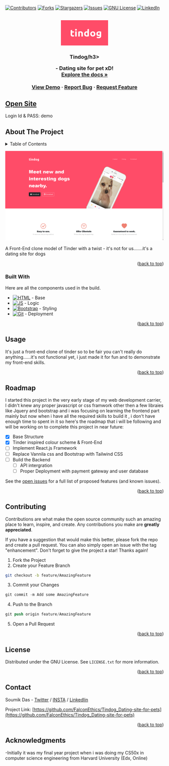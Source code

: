 <a name="readme-top"></a>
[![Contributors][contributors-shield]][contributors-url]
[![Forks][forks-shield]][forks-url]
[![Stargazers][stars-shield]][stars-url]
[![Issues][issues-shield]][issues-url]
[![GNU License][license-shield]][license-url]
[![LinkedIn][linkedin-shield]][linkedin-url]


<!-- PROJECT LOGO -->
<br />
<div align="center">
  <a href="https://github.com/FalconEthics/Tindog_Dating-site-for-pets">
    <img src="./images/logo.png" alt="Logo" width="150" height="80">
  </a>

  <h3 align="center">Tindog/h3>

  <p align="center">
    - Dating site for pet xD!
    <br />
    <a href="https://github.com/FalconEthics/Tindog_Dating-site-for-pets"><strong>Explore the docs »</strong></a>
    <br />
    <br />
    <a href="https://falconethics.github.io/Tindog_Dating-site-for-pets/">View Demo</a>
    ·
    <a href="https://github.com/FalconEthics/Tindog_Dating-site-for-pets/issues">Report Bug</a>
    ·
    <a href="https://github.com/FalconEthics/Tindog_Dating-site-for-pets/issues">Request Feature</a>
  </p>
</div>

## <a href="https://falconethics.github.io/Tindog_Dating-site-for-pets/">Open Site</a>
Login Id & PASS: demo



<!-- ABOUT THE PROJECT -->
## About The Project
<details>
  <summary>Table of Contents</summary>
  <ol>
    <li>
      <a href="#about-the-project">About The Project</a>
      <ul>
        <li><a href="#built-with">Built With</a></li>
      </ul>
    </li>
    <li><a href="#usage">Usage</a></li>
    <li><a href="#roadmap">Roadmap</a></li>
    <li><a href="#contributing">Contributing</a></li>
    <li><a href="#license">License</a></li>
    <li><a href="#contact">Contact</a></li>
    <li><a href="#acknowledgments">Acknowledgments</a></li>
  </ol>
</details>

[![Product Name Screen Shot][product-screenshot]](https://github.com/FalconEthics/Tindog_Dating-site-for-pets)

A Front-End clone model of Tinder with a twist - it's not for us.......it's a dating site for dogs

<p align="right">(<a href="#readme-top">back to top</a>)</p>



### Built With

Here are all the components used in the build.

* [![HTML][Html.com]][Html-url] - Base
* [![JS][Es6.com]][Es6-url] - Logic
* [![Bootstrap][Bootstrap.com]][Bootstrap-url] - Styling
* [![Git][Git.com]][Git-url] - Deployment

<p align="right">(<a href="#readme-top">back to top</a>)</p>



<!-- USAGE EXAMPLES -->
## Usage

It's just a front-end clone of tinder so to be fair you can't really do anything......it's not functional yet, i just made it for fun and to demonstrate my front-end skills. <p align="right">(<a href="#readme-top">back to top</a>)</p>



<!-- ROADMAP -->
## Roadmap

I started this project in the very early stage of my web development carrier, I didn't knew any proper javascript or css framwork other then a few libraies like Jquery and bootstrap and i was focusing on learning the frontend part mainly but now when i have all the required skills to build it , i don't have enough time to spent in it so here's the roadmap that i will be following and will be working on to complete this project in near future:

- [x] Base Structure
- [x] Tinder inspired colour scheme & Front-End
- [ ] Implement React.js Framework
- [ ] Replace Vannila css and Bootstrap with Tailwind CSS
- [ ] Build the Backend
    - [ ] API intergration
    - [ ] Proper Deployment with payment gateway and user database

See the [open issues](https://github.com/FalconEthics/Tindog_Dating-site-for-pets/issuess) for a full list of proposed features (and known issues).

<p align="right">(<a href="#readme-top">back to top</a>)</p>



<!-- CONTRIBUTING -->
## Contributing

Contributions are what make the open source community such an amazing place to learn, inspire, and create. Any contributions you make are **greatly appreciated**.

If you have a suggestion that would make this better, please fork the repo and create a pull request. You can also simply open an issue with the tag "enhancement".
Don't forget to give the project a star! Thanks again!

1. Fork the Project
2. Create your Feature Branch 
 ```sh
git checkout -b feature/AmazingFeature
```
3. Commit your Changes 
```s
git commit -m Add some AmazingFeature
```
4. Push to the Branch 
```s
git push origin feature/AmazingFeature
```
5. Open a Pull Request

<p align="right">(<a href="#readme-top">back to top</a>)</p>



<!-- LICENSE -->
## License

Distributed under the GNU License. See `LICENSE.txt` for more information.

<p align="right">(<a href="#readme-top">back to top</a>)</p>



<!-- CONTACT -->
## Contact

Soumik Das - [Twitter](https://twitter.com/SoumikD95642409) / [INSTA](https://www.instagram.com/itz.raaj.das/) / [Linkedlin](https://www.linkedin.com/in/soumik-das-profile/)

Project Link: [https://github.com/FalconEthics/Tindog_Dating-site-for-pets](https://github.com/FalconEthics/Tindog_Dating-site-for-pets)

<p align="right">(<a href="#readme-top">back to top</a>)</p>



## Acknowledgments

 -Initially it was my final year project when i was doing my CS50x in computer science engineering from Harvard University (Edx, Online)

<!-- MARKDOWN LINKS & IMAGES -->
<!-- https://www.markdownguide.org/basic-syntax/#reference-style-links -->
[contributors-shield]: https://img.shields.io/github/contributors/FalconEthics/Tindog_Dating-site-for-pets.svg?style=for-the-badge
[contributors-url]: https://github.com/FalconEthics/Tindog_Dating-site-for-pets/graphs/contributors
[forks-shield]: https://img.shields.io/github/forks/FalconEthics/Tindog_Dating-site-for-pets.svg?style=for-the-badge
[forks-url]: https://github.com/FalconEthics/Tindog_Dating-site-for-pets/network/members
[stars-shield]: https://img.shields.io/github/stars/FalconEthics/Tindog_Dating-site-for-pets.svg?style=for-the-badge
[stars-url]: https://github.com/FalconEthics/Tindog_Dating-site-for-pets/stargazers
[issues-shield]: https://img.shields.io/github/issues/FalconEthics/Tindog_Dating-site-for-pets.svg?style=for-the-badge

[issues-url]: https://github.com/FalconEthics/Tindog_Dating-site-for-pets/issues
[license-shield]: https://img.shields.io/github/license/FalconEthics/Tindog_Dating-site-for-pets.svg?style=for-the-badge

[license-url]: https://github.com/FalconEthics/Tindog_Dating-site-for-pets/blob/main/LICENSE
[linkedin-shield]: https://img.shields.io/badge/-LinkedIn-black.svg?style=for-the-badge&logo=linkedin&colorB=555

[linkedin-url]: https://www.linkedin.com/in/soumik-das-profile/

[product-screenshot]: https://raw.githubusercontent.com/FalconEthics/Tindog_Dating-site-for-pets/main/Screenshot.png
<!-- [product-screenshot2]: https://raw.githubusercontent.com/FalconEthics/Tindog_Dating-site-for-pets/main/Trinetro_Drone_2022-Sep-03_04-16-58AM-000_CustomizedView13304029920.png
[product-screenshot3]: https://raw.githubusercontent.com/FalconEthics/Tindog_Dating-site-for-pets/main/Trinetro_Drone_2022-Sep-03_04-18-29AM-000_CustomizedView9151492485.png
[product-screenshot4]: https://raw.githubusercontent.com/FalconEthics/Tindog_Dating-site-for-pets/main/Trinetro_Drone_2022-Sep-03_04-22-00AM-000_CustomizedView12173695879.png
[product-components]: https://raw.githubusercontent.com/FalconEthics/Tindog_Dating-site-for-pets/main/Components.png -->


[Bootstrap.com]: https://img.shields.io/badge/Bootstrap-563D7C?style=for-the-badge&logo=bootstrap&logoColor=white
[Bootstrap-url]: https://getbootstrap.com
[JQuery.com]: https://img.shields.io/badge/jQuery-0769AD?style=for-the-badge&logo=jquery&logoColor=white
[JQuery-url]: https://jquery.com
[Es6.com]: https://img.shields.io/badge/ECMAScript6-7BDCB5?style=for-the-badge&logo=javascript&logoColor=white
[Es6-url]: https://es6.io/
[Html.com]: https://img.shields.io/badge/HTML5-8ED1FC?style=for-the-badge&logo=H&logoColor=white
[Html-url]: https://html.com/html5/
[Css.com]: https://img.shields.io/badge/Custom_CSS-8ED1FC?style=for-the-badge&logo=C&logoColor=white
[Css-url]: http://css.com/
[Affinity.com]: https://img.shields.io/badge/Affinity_Designer-9900EF?style=for-the-badge&logo=adobe&logoColor=white
[Affinity-url]: https://affinity.serif.com/en-us/
[Davinci.com]: https://img.shields.io/badge/Davinci_Resolve_Studio-0693E3?style=for-the-badge&logo=D&logoColor=white
[Davinci-url]: https://www.blackmagicdesign.com/products/davinciresolve/
[Git.com]: https://img.shields.io/badge/Github_Pages-FF6900?style=for-the-badge&logo=git&logoColor=white
[Git-url]: https://pages.github.com/
